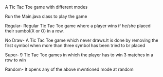 A Tic Tac Toe game with different modes

Run the Main.java class to play the game

Regular- Regular Tic Tac Toe game where a player wins if he/she placed their sumbol(X or O) in a row.

No Draw- A Tic Tac Toe game which never draws.It is done by removing the first symbol when more than three symbol has been tried to br placed

Super- 9 Tic Tac Toe games in which the player has to win 3 matches in a row to win

Random- It opens any of the above mwntioned mode at random
